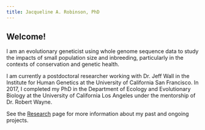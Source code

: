 ```yaml
---
title: Jacqueline A. Robinson, PhD
---
```


## Welcome!

I am an evolutionary geneticist using whole genome sequence data to study the impacts of small population size and inbreeding, particularly in the contexts of conservation and genetic health. 

I am currently a postdoctoral researcher working with Dr. Jeff Wall in the Institute for Human Genetics at the University of California San Francisco. In 2017, I completed my PhD in the Department of Ecology and Evolutionary Biology at the University of California Los Angeles under the mentorship of Dr. Robert Wayne. 

See the [Research](https://jarobinsonresearch.com/research/) page for more information about my past and ongoing projects.

